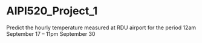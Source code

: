 # AIPI520_Project_1
Predict the hourly temperature measured at RDU airport for the period 12am September 17 – 11pm September 30
